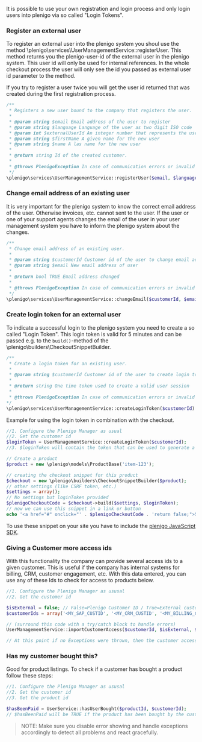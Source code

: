 It is possible to use your own registration and login process and only login users into plenigo via so called "Login Tokens".

### Register an external user
To register an external user into the plenigo system you shoul use the method \plenigo\services\UserManagementService::registerUser. This method returns you the plenigo-user-id of the external user in the plenigo system. This user id will only be used for internal references. In the whole checkout process the user will only see the id you passed as external user id parameter to the method.

If you try to register a user twice you will get the user id returned that was created during the first registration process.

```php
/**
 * Registers a new user bound to the company that registers the user.
 *
 * @param string $email Email address of the user to register
 * @param string $language Language of the user as two digit ISO code
 * @param int $externalUserId An integer number that represents the user in the external system
 * @param string $firstName A given name for the new user
 * @param string $name A las name for the new user
 *
 * @return string Id of the created customer.
 *
 * @throws PlenigoException In case of communication errors or invalid parameters.
 */
\plenigo\services\UserManagementService::registerUser($email, $language = "en", $externalUserId = null, $firstName = null, $name = null)
```

###  Change email address of an existing user
It is very important for the plenigo system to know the correct email address of the user. Otherwise invoices, etc. cannot sent to the user. If the user or one of your support agents changes the email of the user in your user management system you have to inform the plenigo system about the changes. 

```php
/**
 * Change email address of an existing user.
 *
 * @param string $customerId Customer id of the user to change email address for
 * @param string $email New email address of user
 *
 * @return bool TRUE Email address changed
 *
 * @throws PlenigoException In case of communication errors or invalid parameters
 */
\plenigo\services\UserManagementService::changeEmail($customerId, $email)
```

### Create login token for an external user
To indicate a successful login to the plenigo system you need to create a so called "Login Token". This login token is valid for 5 minutes and can be passed e.g. to the `build()`-method of the \plenigo\builders\CheckoutSnippetBuilder. 

```php
/**
 * Create a login token for an existing user.
 *
 * @param string $customerId Customer id of the user to create login token for
 *
 * @return string One time token used to create a valid user session
 *
 * @throws PlenigoException In case of communication errors or invalid parameters
*/
\plenigo\services\UserManagementService::createLoginToken($customerId)
```
Example for using the login token in combination with the checkout.

```php
//1. Configure the Plenigo Manager as usual
//2. Get the customer id
$loginToken = UserManagementService::createLoginToken($customerId);
//3. $loginToken will contain the token that can be used to generate a buy button

// Create a product
$product = new \plenigo\models\ProductBase('item-123');

// creating the checkout snippet for this product
$checkout = new \plenigo\builders\CheckoutSnippetBuilder($product);
// other settings (like CSRF token, etc.)
$settings = array();
// No settings but loginToken provided
$plenigoCheckoutCode = $checkout->build($settings, $loginToken);
// now we can use this snippet in a link or button
echo '<a href="#" onclick="' . $plenigoCheckoutCode . 'return false;">Specially offer for you!</a>';
```

To use these snippet on your site you have to include the [plenigo JavaScript SDK](https://developer.plenigo.com/sdks/javascript/server).

### Giving a Customer more access ids

With this functionality the company can provide several access ids to a given customer. This is useful if the company has internal systems for billing, CRM, customer engagement, etc. With this data entered, you can use any of these Ids to check for access to products below.

```php
//1. Configure the Plenigo Manager as ususal
//2. Get the customer id

$isExternal = false; // False=Plenigo Customer ID / True=External customer ID
$customerIds = array('<MY_SAP_CUSTID', '<MY_CRM_CUSTID', '<MY_BILLING_CUSTID', '<MY_ECOMMERCE_CUSTID'); // one up to four access id

// (surround this code with a try/catch block to handle errors)
UserManagementService::importCustomerAccess($customerId, $isExternal, $customerIds);

// At this point if no Exceptions were thrown, then the customer access has been imported
```

### Has my customer bought this?

Good for product listings. To check if a customer has bought a product follow these steps:

```php
//1. Configure the Plenigo Manager as ususal
//2. Get the customer id
//3. Get the product id

$hasBeenPaid = UserService::hasUserBought($productId, $customerId);
// $hasBeenPaid will be TRUE if the product has been bought by the customer, FALSE otherwise
```

> NOTE: Make sure you disable error showing and handle exceptions accordingly to detect all problems and react gracefully.